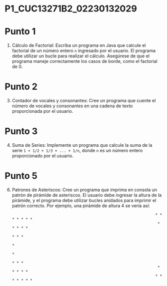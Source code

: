# P1_CUC13271B2_02230132029

# Punto 1
1. Cálculo de Factorial: Escriba un programa en Java que calcule el factorial de un número entero `n` ingresado por el usuario. El programa debe utilizar un bucle para realizar el cálculo. Asegúrese de que el programa maneje correctamente los casos de borde, como el factorial de 0.

# Punto 2
3. Contador de vocales y consonantes: Cree un programa que cuente el número de vocales y consonantes en una cadena de texto proporcionada por el usuario.

# Punto 3
4. Suma de Series: Implemente un programa que calcule la suma de la serie `1 + 1/2 + 1/3 + ... + 1/n`, donde `n` es un número entero proporcionado por el usuario.

# Punto 5
6. Patrones de Asteriscos: Cree un programa que imprima en consola un patrón de pirámide de asteriscos. El usuario debe ingresar la altura de la pirámide, y el programa debe utilizar bucles anidados para imprimir el patrón correcto. Por ejemplo, una pirámide de altura 4 se vería así:

                                                                            
                                                                       * * * * * * *
                                                                        * * * * *
                                                                          * * *
                                                                            *
                                                                            *
                                                                          * * *
                                                                        * * * * *
                                                                       * * * * * * *
